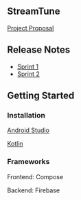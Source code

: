 ## StreamTune

[Project Proposal](https://git.uwaterloo.ca/saabaksh/team-101-9/-/wikis/Project-Proposal)

## Release Notes

* [Sprint 1](https://git.uwaterloo.ca/saabaksh/team-101-9/-/wikis/Release-Notes:-Sprint-1)
* [Sprint 2](https://git.uwaterloo.ca/saabaksh/team-101-9/-/wikis/Release-Notes:-Sprint-2)

## Getting Started

### Installation

[Android Studio](https://developer.android.com/studio)

[Kotlin](https://kotlinlang.org/docs/command-line.html#sdkman)

### Frameworks

Frontend: Compose

Backend: Firebase
